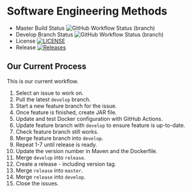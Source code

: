 # Software Engineering Methods
- Master Build Status ![GitHub Workflow Status (branch)](https://img.shields.io/github/actions/workflow/status/mtmjnb/sem/main.yml?branch=master)
- Develop Branch Status ![GitHub Workflow Status (branch)](https://img.shields.io/github/actions/workflow/status/mtmjnb/sem/main.yml?branch=develop)
- License [![LICENSE](https://img.shields.io/github/license/mtmjnb/sem.svg?style=flat-square)](https://github.com/mtmjnb/sem/blob/master/LICENSE)
- Release [![Releases](https://img.shields.io/github/release/mtmjnb/sem/all.svg?style=flat-square)](https://github.com/mtmjnb/sem/releases)

## Our Current Process
This is our current workflow.
1. Select an issue to work on.
2. Pull the latest `develop` branch.
3. Start a new feature branch for the issue.
4. Once feature is finished, create JAR file.
5. Update and test Docker configuration with GitHub Actions.
6. Update feature branch with `develop` to ensure feature is up-to-date.
7. Check feature branch still works.
8. Merge feature branch into `develop`.
9. Repeat 1-7 until release is ready.
10. Update the version number in Maven and the Dockerfile.
11. Merge `develop` into `release`.
12. Create a release - including version tag.
13. Merge `release` into `master`.
14. Merge `release` into `develop`.
15. Close the issues.